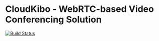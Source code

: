 # CloudKibo - WebRTC-based Video Conferencing Solution

[![Build Status](https://api.shippable.com/projects/550a83015ab6cc1352a4c97c/badge?branchName=master)](https://app.shippable.com/projects/550a83015ab6cc1352a4c97c/builds/latest)
   
